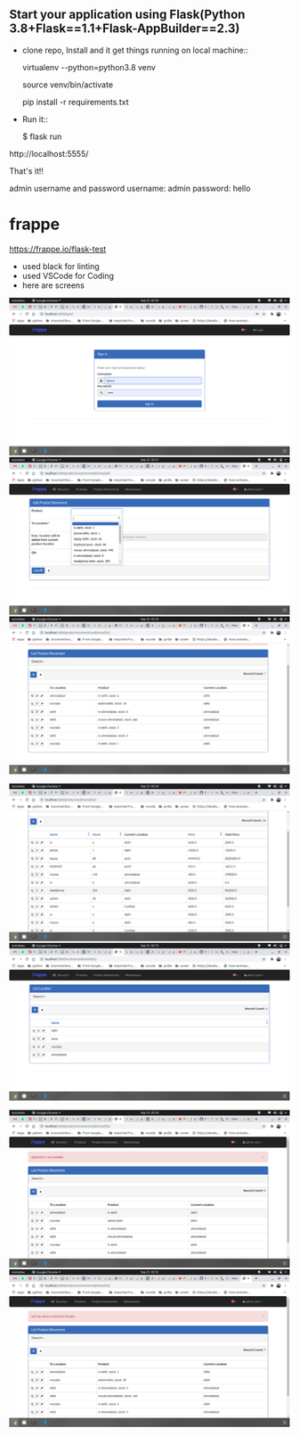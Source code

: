 Start your application using Flask(Python 3.8+Flask==1.1+Flask-AppBuilder==2.3)
--------------------------------------------------------------

- clone repo, Install and it get things running on local machine::
    
    virtualenv --python=python3.8 venv
    
    source venv/bin/activate

    pip install -r requirements.txt


- Run it::

    $ flask run


http://localhost:5555/

That's it!! 


admin  username and password
    username: admin
    password: hello


# frappe


https://frappe.io/flask-test

 - used black for linting
 - used VSCode for Coding
 - here are screens


![1](/screens/LOGIN.png)
![2](/screens/ADD_MOVEMENT.png)
![2](/screens/LIST_MOVEMENT_2.png)

![3](/screens/GRID_VIEW.png)
![4](/screens/LOCATIONS.png)

![8](/screens/STOCK_VALIDATION.png)
![9](/screens/VALIDATION_2.png)

